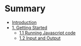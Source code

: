 # Summary

* [Introduction](README.md)
* [1. Getting Started](1-getting-started.md)
  * [1.1 Running Javascript code](1-getting-started/011-running-javascript-code.md)
  * [1.2 Input and Output](1-getting-started/12-input-and-output.md)

